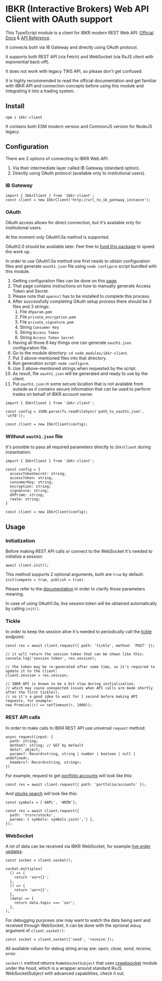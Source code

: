 # IBKR (Interactive Brokers) Web API Client with OAuth support

This TypeScript module is a client for IBKR modern REST Web API: [Official Docs](https://www.interactivebrokers.com/campus/ibkr-api-page/web-api/) & [API Reference](https://www.interactivebrokers.com/campus/ibkr-api-page/webapi-ref/).

It connects both via IB Gateway and directly using OAuth protocol.

It supports both REST API (via Fetch) and WebSocket (via RxJS client with exponential back-off).

It does not work with legacy TWS API, so please don't get confused.

It is highly recommended to read the official documentation and get familiar with IBKR API and connection concepts before using this module and integrating it into a trading system.

## Install
`npm i ibkr-client`

It contains both ESM modern version and CommonJS version for NodeJS legacy.

## Configuration
There are 2 options of connecting to IBKR Web API:
1. Via their intermediate layer called IB Gateway (standard option).
2. Directly using OAuth protocol (available only to institutional users).

### IB Gateway
```
import { IbkrClient } from 'ibkr-client';
const client = new IbkrClient('http://url_to_ib_gateway_instance');
```

### OAuth
OAuth access allows for direct connection, but it's available only for institutional users.

At the moment only OAuth1.0a method is supported.

OAuth2.0 should be available later. Feel free to [fund this package](https://buymeacoffee.com/artico) to speed the work up.

In order to use OAuth1.0a method one first needs to obtain configuration files and generate `oauth1.json` file using `node configure` script bundled with this module.
1. Getting configuration files can be done on this [page](https://ndcdyn.interactivebrokers.com/sso/Login?action=OAUTH&RL=1&ip2loc=US).
2. That page contains instructions on how to manually generate Access Token and Secret.
3. Please note that `openssl` has to be installed to complete this process.
4. After successfully completing OAuth setup process there should be 3 files and 3 strings:
   1. File `dhparam.pem`
   2. File `private_encryption.pem`
   3. File `private_signature.pem`
   4. String `Consumer Key`
   5. String `Access Token`
   6. String `Access Token Secret`
5. Having all those 6 key things one can generate `oauth1.json` configuration file.
6. Go to the module directory: `cd node_modules/ibkr-client`.
7. Put 3 above-mentioned files into that directory.
8. Run generation script: `node configure`.
9. Use 3 above-mentioned strings when requested by the script.
10. As result, file `oauth1.json` will be generated and ready to use by the client.
11. Put `oauth1.json` in some secure location that is not available from outside as it contains secure information that can be used to perform trades on behalf of IBKR account owner.

```
import { IbkrClient } from 'ibkr-client';

const config = JSON.parse(fs.readFileSync('path_to_oauth1.json', 'utf8'));

const client = new IbkrClient(config);
```

### Without `oauth1.json` file
It's possible to pass all required parameters directly to `IbkrClient` during instantiation:
```
import { IbkrClient } from 'ibkr-client';

const config = {
  accessTokenSecret: string;
  accessToken: string;
  consumerKey: string;
  encryption: string;
  signature: string;
  dhPrime: string;
  realm: string;
}

const client = new IbkrClient(config);
```

## Usage

### Initialization
Before making REST API calls or connect to the WebSocket it's needed to initialize a session: 

```
await client.init();
```
This method supports 2 optional arguments, both are `true` by default: `init(compete = true, publish = true)`.

Please refer to the [documentation](https://www.interactivebrokers.com/campus/ibkr-api-page/webapi-ref/#tag/Trading-Session/paths/~1iserver~1auth~1ssodh~1init/post) in order to clarify those parameters meaning.

In case of using OAuth1.0a, live session token will be obtained automatically by calling `init()`.

### Tickle
In order to keep the session alive it's needed to periodically call the [tickle](https://www.interactivebrokers.com/campus/ibkr-api-page/webapi-ref/#tag/Trading-Session/paths/~1tickle/post) endpoint:
```
const res = await client.request({ path: 'tickle', method: 'POST' });

// it will return the session token that can be shown like this:
console.log('session token', res.session);

// the token may be re-generated after some time, so it's required to update it to the client:
client.session = res.session;

// IBKR API is known to be a bit slow during initialization,
// which may cause unexpected issues when API calls are made shortly after the first tickle(),
// so it's a good idea to wait for 1 second before making API requests, for example:
new Promise((r) => setTimeout(r, 1000));
```

### REST API calls
In order to make calls to IBKR REST API use universal `request` method:
```
async request(input: {
  path: string;
  method?: string; // GET by default
  data?: object;
  params?: Record<string, string | number | boolean | null | undefined>;
  headers?: Record<string, string>;
})
```

For example, request to get [portfolio accounts](https://www.interactivebrokers.com/campus/ibkr-api-page/webapi-ref/#tag/Trading-Portfolio/paths/~1portfolio~1accounts/get) will look like this:
```
const res = await client.request({ path: 'portfolio/accounts' });
```

And [stocks search](https://www.interactivebrokers.com/campus/ibkr-api-page/webapi-ref/#tag/Trading-Contracts/paths/~1trsrv~1stocks/get) will look like this:
```
const symbols = ['AAPL', 'AMZN'];

const res = await client.request({
  path: 'trsrv/stocks',
  params: { symbols: symbols.join(',') },
});
```

### WebSocket
A lot of data can be received via IBKR WebSocket, for example [live order updates](https://www.interactivebrokers.com/campus/ibkr-api-page/cpapi-v1/#ws-order-updates-sub):
```
const socket = client.socket();

socket.multiplex(
  () => {
    return 'sor+{}';
  },
  () => {
    return 'uor+{}';
  },
  (data) => {
    return data.topic === 'sor';
  },
);
```

For debugging purposes one may want to watch the data being sent and received through WebSocket, it can be done with the oprional `debug` argument of `client.socket()`:
```
const socket = client.socket(['send', 'receive']);
```
All available values for debug string array are: _open, close, send, receive, error_.

`socket()` method returns `RxWebSocketSubject` that uses [rxwebsocket](https://www.npmjs.com/package/rxwebsocket) module under the hood, which is a wrapper around standard RxJS WebSocketSubject with advanced capabilities, check it out.
